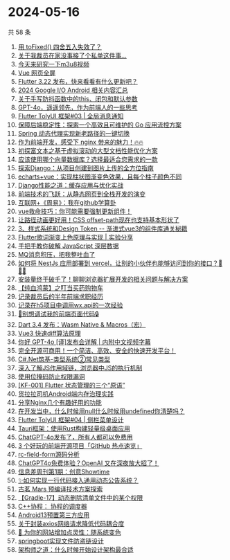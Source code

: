# 2024-05-16

共 58 条

<!-- BEGIN JUEJIN -->
<!-- 最后更新时间 2024-05-16 09:25:10 +0800 -->
1. [用 toFixed() 四舍五入失效了？](https://juejin.cn/post/7367562745854312457)
1. [关于我裁员在家没事接了个私单这件事...](https://juejin.cn/post/7368421971384860684)
1. [今天来研究一下m3u8视频](https://juejin.cn/post/7368156123990540339)
1. [Vue 网页全屏](https://juejin.cn/post/7367552374334177331)
1. [Flutter 3.22 发布，快来看看有什么更新吧？](https://juejin.cn/post/7368757335802331174)
1. [2024 Google I/O Android 相关内容汇总](https://juejin.cn/post/7368757335803428902)
1. [关于手写防抖函数中的this、闭包和默认参数](https://juejin.cn/post/7367577126857097250)
1. [GPT-4o，遥遥领先，作为前端人的一些思考](https://juejin.cn/post/7368421137917788198)
1. [Flutter TolyUI 框架#03 | 全局消息通知](https://juejin.cn/post/7367724476748693504)
1. [保障后端稳定性：探索一个高效且可维护的 Go 应用流控方案](https://juejin.cn/post/7368052129904820265)
1. [Spring 动态代理实现新老路径的一键切换](https://juejin.cn/post/7367286576127262732)
1. [作为前端开发，感受下 nginx 带来的魅力！🔥🔥](https://juejin.cn/post/7368433531926052874)
1. [初探富文本之基于虚拟滚动的大型文档性能优化方案](https://juejin.cn/post/7368372944584294441)
1. [应该使用哪个向量数据库？选择最适合您需求的一款](https://juejin.cn/post/7367236229291802650)
1. [探索Django：从项目创建到图片上传的全方位指南](https://juejin.cn/post/7367306429055598607)
1. [echarts+vue：实现柱状图渐变色效果，且每个柱子颜色不同](https://juejin.cn/post/7367542526179491903)
1. [Django性能之道：缓存应用与优化实战](https://juejin.cn/post/7367542526179967039)
1. [前端技术的飞跃：从静态网页到全栈开发的演变](https://juejin.cn/post/7367278179784359990)
1. [互联网+《周易》：我在github学算卦](https://juejin.cn/post/7367659849101312015)
1. [vue救命技巧：你可能需要强制更新组件！](https://juejin.cn/post/7368469208647024659)
1. [让路径动画更好用！CSS offset-path现在也支持基本形状了](https://juejin.cn/post/7367700473996591116)
1. [3、样式系统和Design Token -- 渐进式vue3的组件库通关秘籍](https://juejin.cn/post/7367344206656536610)
1. [Flutter歌词渐变上色原理与实现 | 实验分享](https://juejin.cn/post/7367620233140207627)
1. [手把手教你破解 JavaScript 深层数据](https://juejin.cn/post/7368712423794589705)
1. [MQ消息积压，把我整吐血了](https://juejin.cn/post/7368308963128000512)
1. [如何将 NestJs 应用部署到 vercel，让别的小伙伴也能够访问到你的接口？🐳🐳🐳](https://juejin.cn/post/7367676494976106506)
1. [安装量终于破千了！聊聊浏览器扩展开发的相关问题与解决方案](https://juejin.cn/post/7367778766985068607)
1. [【纯血鸿蒙】之叮当买药购物车](https://juejin.cn/post/7367620055319035943)
1. [记录裁员后的半年前端求职经历](https://juejin.cn/post/7368288987641774120)
1. [记录在h5项目中调用wx.api的一次经验](https://juejin.cn/post/7367549541958697012)
1. [🔏别想调试我的前端页面代码🔒](https://juejin.cn/post/7368313344712179739)
1. [Dart 3.4 发布：Wasm Native & Macros（宏）](https://juejin.cn/post/7368820207576383498)
1. [Vue3 快速diff算法原理](https://juejin.cn/post/7367611991361814580)
1. [你好 GPT-4o [译]发布会详解 | 内附中文视频字幕](https://juejin.cn/post/7368656101074681896)
1. [完全开源可商用！一个简洁、高效、安全的快速开发平台！](https://juejin.cn/post/7367659706868088843)
1. [C#.Net筑基-类型系统②常见类型](https://juejin.cn/post/7367204737375223844)
1. [深入了解JS作用域链，浏览器中JS的执行机制](https://juejin.cn/post/7368401073089298486)
1. [使用位掩码防止权限漏洞](https://juejin.cn/post/7367658043439530036)
1. [[KF-001] Flutter 状态管理的三个“原语”](https://juejin.cn/post/7367630980943642662)
1. [货拉拉司机Android端内存治理实践](https://juejin.cn/post/7368372944584130601)
1. [分享Nginx几个有趣好用的功能](https://juejin.cn/post/7368118907900559397)
1. [在开发当中，什么时候用null什么时候用undefined你清楚吗？](https://juejin.cn/post/7368662916151099431)
1. [Flutter TolyUI 框架#04 | 侧栏菜单设计](https://juejin.cn/post/7368693416832761891)
1. [Tauri框架：使用Rust构建轻量级桌面应用](https://juejin.cn/post/7368319486779244570)
1. [ChatGPT-4o发布了，所有人都可以免费用](https://juejin.cn/post/7368701816441307187)
1. [3 个好玩的前端开源项目「GitHub 热点速览」](https://juejin.cn/post/7368421137917542438)
1. [rc-field-form源码分析](https://juejin.cn/post/7367644434983321638)
1. [ChatGPT4o免费体验？OpenAI 又在深夜放大招了！](https://juejin.cn/post/7368413106676580367)
1. [信息差周刊第1期：创意Showtime](https://juejin.cn/post/7368372944583655465)
1. [✨如何实现一行代码接入通用动态公告系统？](https://juejin.cn/post/7367620055318347815)
1. [古茗 Mars 预编译技术方案探索](https://juejin.cn/post/7367722307203448870)
1. [【Gradle-17】动态删除清单文件中的某个权限](https://juejin.cn/post/7367701663169429554)
1. [C++协程： 协程的调度器](https://juejin.cn/post/7367658043439874100)
1. [Android13预置第三方应用](https://juejin.cn/post/7367554378733240356)
1. [关于封装axios网络请求降低代码耦合度](https://juejin.cn/post/7367667831200677927)
1. [🌈 为你的网站增加点灵性：随系统变色](https://juejin.cn/post/7368413086955225124)
1. [springboot实现文件防盗链设计](https://juejin.cn/post/7367722307202580518)
1. [架构师之道：什么时候开始设计架构最合适](https://juejin.cn/post/7367676494976860170)
<!-- END JUEJIN -->